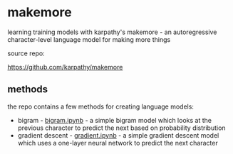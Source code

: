 # makemore

learning training models with karpathy's makemore - an autoregressive character-level language model for making more things

source repo:

<https://github.com/karpathy/makemore>

## methods

the repo contains a few methods for creating language models:

- bigram - [bigram.ipynb](bigram.ipynb) - a simple bigram model which looks at the previous character to predict the next based on probability distribution
- gradient descent - [gradient.ipynb](gradient.ipynb) - a simple gradient descent model which uses a one-layer neural network to predict the next character
